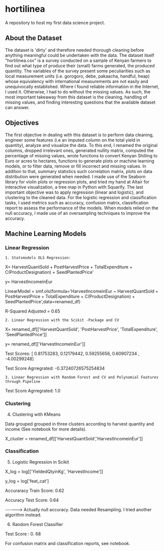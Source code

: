 # hortilinea
A repository to host my first data science project.

## About the Dataset

The dataset is 'dirty' and therefore needed thorough cleaning before anything meaningful could be undertaken with the data. The dataset itself "hortilinea.csv" is a survey conducted on a sample of Kenyan farmers to find out what type of produce their (small) farms generated, the produced quantity. The variables of the survey present some peculiarities such as local measurement units (i.e. gorogoro, debe, pakaacha, handful, heap) whose equivalency with international measurements are not easily and unequivocally established. Where I found reliable information in the Internet, I used it. Otherwise, I had to do without the missing values. As such, the most important takeaway from this dataset is the cleaning, handling of missing values, and finding interesting questions that the available dataset can answer.


## Objectives
The first objective in dealing with this dataset is to perform data cleaning, engineer some features (i.e an imputed 
column on the total yield in quantity), analyze and visualize the data. To this end, I renamed the original 
columns, dropped irrelevant ones, generated nullity matrix, computed the percentage of missing values, wrote 
functions to convert Kenyan Shilling to Euro or acres to hectares, functions to generate plots or machine 
learning models, or to filter data, remove or fill incorrect and missing values. In addition to that, summary 
statistics such correlation matrix, plots on data distribution were generated when needed. I made use of the
Seaborn library for violin plots or regression plots, and tried my hand at Altair for interactive visualization, 
a tree map in Python with Squarify. The last important objective was to apply regression (linear and logistic),
and clustering to the cleaned data. For the logistic regression and classification tasks, I used metrics such as
accuracy, confusion matrix, classification report to assess the performance of the models. When models relied on
the null accuracy, I made use of an oversampling techniques to improve the accuracy.

## Machine Learning Models

### Linear Regression 

    1. Statsmodels OLS Regression:
    
X= HarvestQuantSold + PostHarvestPrice + TotalExpenditure + C(ProductDesignation) + SeedPlantedPrice'

y= HarvestIncomeinEur


LinearModel = smf.ols(formula='HarvestIncomeinEur ~  HarvestQuantSold + PostHarvestPrice + TotalExpenditure + C(ProductDesignation) + SeedPlantedPrice',data=renamed_df)

R-Squared Adjusted = 0.65

    2. Linear Regression with the Scikit -Package and CV
 
X= renamed_df[['HarvestQuantSold', 'PostHarvestPrice', 'TotalExpenditure', 'SeedPlantedPrice']]

y= renamed_df[['HarvestIncomeinEur']]

Test Scores: [ 0.81753283,  0.12179442,   0.59255656,  0.60907234 , -4.00299248]

Test Score Agrregrated: -0.37240726575254834


    3. Linear Regression with Random Forest and CV and Polynomial Features through Pipeline
    
Test Score Agrregrated: 1.0

### Clustering 

4. Clustering with KMeans

Data grouped grouped in three clusters according to harvest quantity and income (See notebook for more details).

X_cluster = renamed_df[['HarvestQuantSold','HarvestIncomeinEur']]
  
  
 ### Classification
 
 
5. Logistic Regression in Scikit
 
X_log = log[['YieldedQtyinKg', 'HarvestIncome']]

y_log = log['feat_cat']

Accuraracy Train Score: 0.62

Accuracy Test Score: 0.64

------> Actually null accuracy. Data needed Resampling. I tried another algorithm instead.


 6. Random Forest Classifier
  
  Test Score : 0. 68
 
 For confusion matrix and classification reports, see notebook. 

